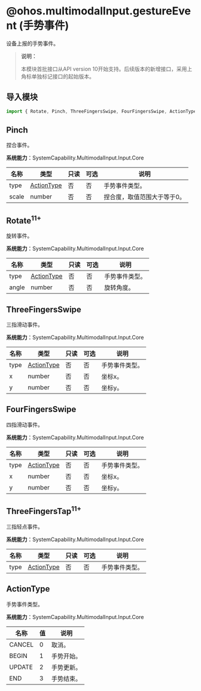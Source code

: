 # @ohos.multimodalInput.gestureEvent (手势事件)

<!--Kit: Input Kit-->
<!--Subsystem: MultimodalInput-->
<!--Owner: @zhaoxueyuan-->
<!--Designer: @hanruofei-->
<!--Tester: @Lyuxin-->
<!--Adviser: @Brilliantry_Rui-->

设备上报的手势事件。

>  **说明：**
>
> 本模块首批接口从API version 10开始支持。后续版本的新增接口，采用上角标单独标记接口的起始版本。

## 导入模块

```js
import { Rotate, Pinch, ThreeFingersSwipe, FourFingersSwipe, ActionType } from '@kit.InputKit';
```

## Pinch

捏合事件。

**系统能力**：SystemCapability.MultimodalInput.Input.Core

| 名称             | 类型        | 只读   | 可选   | 说明                                       |
| -------------- | ----------- | ---- | ---- | ---------------------------------------- |
| type         | [ActionType](#actiontype)   | 否    | 否    | 手势事件类型。                                   |
| scale        | number      | 否    | 否    | 捏合度，取值范围大于等于0。                             |

## Rotate<sup>11+</sup>

旋转事件。

**系统能力**：SystemCapability.MultimodalInput.Input.Core

| 名称             | 类型        | 只读   | 可选   | 说明                                       |
| -------------- | ----------- | ---- | ---- | ---------------------------------------- |
| type | [ActionType](#actiontype)   | 否    | 否    | 手势事件类型。                                   |
| angle | number      | 否    | 否    | 旋转角度。                             |

## ThreeFingersSwipe

三指滑动事件。

**系统能力**：SystemCapability.MultimodalInput.Input.Core

| 名称             | 类型        | 只读   | 可选   | 说明                                       |
| -------------- | ----------- | ---- | ---- | ---------------------------------------- |
| type         | [ActionType](#actiontype)   | 否    | 否    | 手势事件类型。                                   |
| x        | number      | 否    | 否    | 坐标x。                             |
| y        | number      | 否    | 否    | 坐标y。                             |

## FourFingersSwipe

四指滑动事件。

**系统能力**：SystemCapability.MultimodalInput.Input.Core

| 名称             | 类型        | 只读   | 可选   | 说明                                       |
| -------------- | ----------- | ---- | ---- | ---------------------------------------- |
| type         | [ActionType](#actiontype)   | 否    | 否    | 手势事件类型。                                   |
| x        | number      | 否    | 否    | 坐标x。                             |
| y        | number      | 否    | 否    | 坐标y。                             |

## ThreeFingersTap<sup>11+</sup>

三指轻点事件。

**系统能力**：SystemCapability.MultimodalInput.Input.Core

| 名称               | 类型                      | 只读 | 可选 | 说明             |
| ------------------ | ------------------------- | ---- | ---- | ---------------- |
| type | [ActionType](#actiontype) | 否   | 否   | 手势事件类型。 |

## ActionType

手势事件类型。

**系统能力**：SystemCapability.MultimodalInput.Input.Core

| 名称        | 值  | 说明             |
| ----------- | --- | --------------- |
| CANCEL      | 0   | 取消。             |
| BEGIN       | 1   | 手势开始。         |
| UPDATE      | 2   | 手势更新。         |
| END         | 3   | 手势结束。         |

